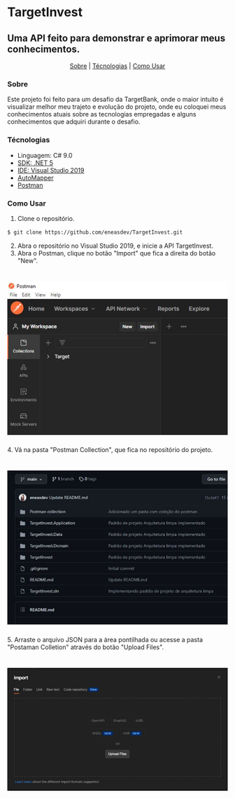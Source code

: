 # TargetInvest

## Uma API feito para demonstrar e aprimorar meus conhecimentos.

<p align="center">
 	<a href="#sobre">Sobre</a> |
	<a href="#tecnologias">Técnologias</a> |
	<a href="#comousar">Como Usar</a> 
</p>

### Sobre

Este projeto foi feito para um desafio da TargetBank, onde o maior intuito é visualizar melhor meu trajeto e evolução do projeto, onde eu coloquei meus conhecimentos atuais sobre as tecnologias empregadas e alguns conhecimentos que adquiri durante o desafio.
	

### Técnologias
	
- Linguagem: C# 9.0
- [SDK: .NET 5](https://dotnet.microsoft.com/en-us/download/dotnet/5.0)
- [IDE: Visual Studio 2019](https://docs.microsoft.com/pt-br/visualstudio/releases/2019/release-notes)
- [AutoMapper](https://automapper.org/)
- [Postman](https://www.postman.com/)

### Como Usar

1. Clone o repositório.
```bash
$ git clone https://github.com/eneasdev/TargetInvest.git
```
2. Abra o repositório no Visual Studio 2019, e inicie a API TargetInvest.
3. Abra o Postman, clique no botão "Import" que fica a direita do botão "New".
<h1 align="center">
  <img src="./Assets/import_image.jpg" />
</h1>
4. Vá na pasta "Postman Collection", que fica no repositório do projeto.
<h1 align="center">
  <img src="./Assets/postmancollection.jpg" />
</h1>
5. Arraste o arquivo JSON para a área pontilhada ou acesse a pasta "Postaman Colletion" através do botão "Upload Files".
<h1 align="center">
  <img src="./Assets/import_2_image.jpg" />
</h1>
